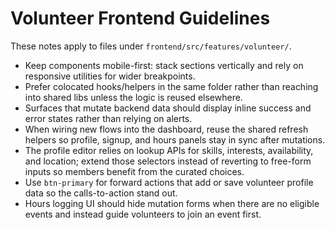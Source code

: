 # Volunteer Frontend Guidelines

These notes apply to files under `frontend/src/features/volunteer/`.

- Keep components mobile-first: stack sections vertically and rely on responsive utilities for wider breakpoints.
- Prefer colocated hooks/helpers in the same folder rather than reaching into shared libs unless the logic is reused elsewhere.
- Surfaces that mutate backend data should display inline success and error states rather than relying on alerts.
- When wiring new flows into the dashboard, reuse the shared refresh helpers so profile, signup, and hours panels stay in sync after mutations.
- The profile editor relies on lookup APIs for skills, interests, availability, and location; extend those selectors instead of reverting to free-form inputs so members benefit from the curated choices.
- Use `btn-primary` for forward actions that add or save volunteer profile data so the calls-to-action stand out.
- Hours logging UI should hide mutation forms when there are no eligible events and instead guide volunteers to join an event first.
